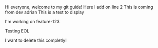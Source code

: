 Hi everyone, welcome to my git guide!
Here I add on line 2
This is coming from dev adrian
This is a test to display

I'm working on feature-123

Testing EOL

I want to delete this completly!
